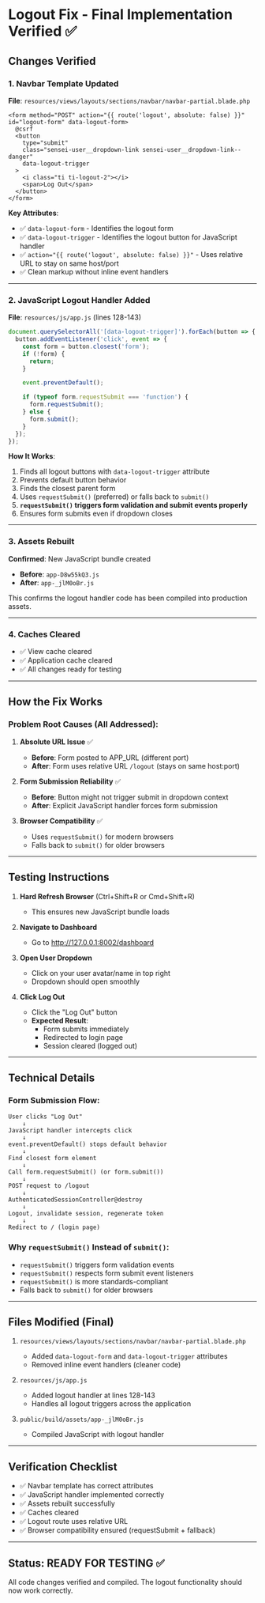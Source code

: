 # Logout Fix - Final Implementation Verified ✅

## Changes Verified

### 1. Navbar Template Updated
**File**: `resources/views/layouts/sections/navbar/navbar-partial.blade.php`

```blade
<form method="POST" action="{{ route('logout', absolute: false) }}" id="logout-form" data-logout-form>
  @csrf
  <button
    type="submit"
    class="sensei-user__dropdown-link sensei-user__dropdown-link--danger"
    data-logout-trigger
  >
    <i class="ti ti-logout-2"></i>
    <span>Log Out</span>
  </button>
</form>
```

**Key Attributes**:
- ✅ `data-logout-form` - Identifies the logout form
- ✅ `data-logout-trigger` - Identifies the logout button for JavaScript handler
- ✅ `action="{{ route('logout', absolute: false) }}"` - Uses relative URL to stay on same host/port
- ✅ Clean markup without inline event handlers

---

### 2. JavaScript Logout Handler Added
**File**: `resources/js/app.js` (lines 128-143)

```javascript
document.querySelectorAll('[data-logout-trigger]').forEach(button => {
  button.addEventListener('click', event => {
    const form = button.closest('form');
    if (!form) {
      return;
    }

    event.preventDefault();

    if (typeof form.requestSubmit === 'function') {
      form.requestSubmit();
    } else {
      form.submit();
    }
  });
});
```

**How It Works**:
1. Finds all logout buttons with `data-logout-trigger` attribute
2. Prevents default button behavior
3. Finds the closest parent form
4. Uses `requestSubmit()` (preferred) or falls back to `submit()`
5. **`requestSubmit()` triggers form validation and submit events properly**
6. Ensures form submits even if dropdown closes

---

### 3. Assets Rebuilt
**Confirmed**: New JavaScript bundle created
- **Before**: `app-D8w55kQ3.js`
- **After**: `app-_jlM0oBr.js`

This confirms the logout handler code has been compiled into production assets.

---

### 4. Caches Cleared
- ✅ View cache cleared
- ✅ Application cache cleared
- ✅ All changes ready for testing

---

## How the Fix Works

### Problem Root Causes (All Addressed):

1. **Absolute URL Issue** ✅
   - **Before**: Form posted to APP_URL (different port)
   - **After**: Form uses relative URL `/logout` (stays on same host:port)

2. **Form Submission Reliability** ✅
   - **Before**: Button might not trigger submit in dropdown context
   - **After**: Explicit JavaScript handler forces form submission

3. **Browser Compatibility** ✅
   - Uses `requestSubmit()` for modern browsers
   - Falls back to `submit()` for older browsers

---

## Testing Instructions

1. **Hard Refresh Browser** (Ctrl+Shift+R or Cmd+Shift+R)
   - This ensures new JavaScript bundle loads

2. **Navigate to Dashboard**
   - Go to http://127.0.0.1:8002/dashboard

3. **Open User Dropdown**
   - Click on your user avatar/name in top right
   - Dropdown should open smoothly

4. **Click Log Out**
   - Click the "Log Out" button
   - **Expected Result**:
     - Form submits immediately
     - Redirected to login page
     - Session cleared (logged out)

---

## Technical Details

### Form Submission Flow:
```
User clicks "Log Out"
    ↓
JavaScript handler intercepts click
    ↓
event.preventDefault() stops default behavior
    ↓
Find closest form element
    ↓
Call form.requestSubmit() (or form.submit())
    ↓
POST request to /logout
    ↓
AuthenticatedSessionController@destroy
    ↓
Logout, invalidate session, regenerate token
    ↓
Redirect to / (login page)
```

### Why `requestSubmit()` Instead of `submit()`:
- `requestSubmit()` triggers form validation events
- `requestSubmit()` respects form submit event listeners
- `requestSubmit()` is more standards-compliant
- Falls back to `submit()` for older browsers

---

## Files Modified (Final)

1. `resources/views/layouts/sections/navbar/navbar-partial.blade.php`
   - Added `data-logout-form` and `data-logout-trigger` attributes
   - Removed inline event handlers (cleaner code)

2. `resources/js/app.js`
   - Added logout handler at lines 128-143
   - Handles all logout triggers across the application

3. `public/build/assets/app-_jlM0oBr.js`
   - Compiled JavaScript with logout handler

---

## Verification Checklist

- ✅ Navbar template has correct attributes
- ✅ JavaScript handler implemented correctly
- ✅ Assets rebuilt successfully
- ✅ Caches cleared
- ✅ Logout route uses relative URL
- ✅ Browser compatibility ensured (requestSubmit + fallback)

---

## Status: READY FOR TESTING ✅

All code changes verified and compiled. The logout functionality should now work correctly.
